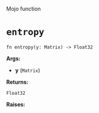 Mojo function

# `entropy`

```mojo
fn entropy(y: Matrix) -> Float32
```

**Args:**

- **y** (`Matrix`)

**Returns:**

`Float32`

**Raises:**

